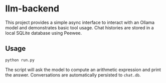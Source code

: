 # llm-backend

This project provides a simple async interface to interact with an Ollama model and demonstrates basic tool usage. Chat histories are stored in a local SQLite database using Peewee.

## Usage

```bash
python run.py
```

The script will ask the model to compute an arithmetic expression and print the answer. Conversations are automatically persisted to `chat.db`.
